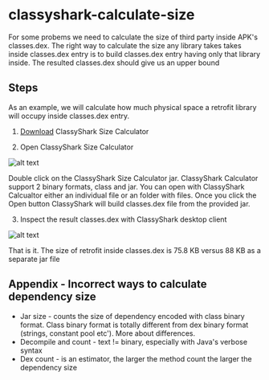 # classyshark-calculate-size

For some probems we need to calculate the size of third party inside APK's classes.dex. The right way to calculate the size any library takes takes inside classes.dex entry is to build classes.dex entry 
having only that library inside. The resulted classes.dex should give us an upper bound

## Steps
As an example, we will calculate how much physical space a retrofit library will occupy inside classes.dex entry. 

1. [Download](https://github.com/borisf/classyshark-calculate-size) ClassyShark Size Calculator

2. Open ClassyShark Size Calculator

![alt text](https://github.com/borisf/classyshark-calculate-size/blob/master/img/SelectJar.png)

Double click on the ClassyShark Size Calculator jar. ClassyShark Calculator support 2 binary formats, class and jar. You can open with ClassyShark Calcualtor either an individual file or an folder with files.
Once you click the Open button ClassyShark will build classes.dex file from the provided jar.

3. Inspect the result classes.dex with ClassyShark desktop client

![alt text](https://github.com/borisf/classyshark-calculate-size/blob/master/img/ClassyShark.png)

That is it. The size of retrofit inside classes.dex is 75.8 KB versus 88 KB as a separate jar file

## Appendix - Incorrect ways to calculate dependency size
* Jar size - counts the size of dependency encoded with class binary format. Class binary format is totally different from dex binary format (strings, constant pool etc'). More about differences.
* Decompile and count - text != binary, especially with Java's verbose syntax
* Dex count - is an estimator, the larger the method count the larger the dependency size
